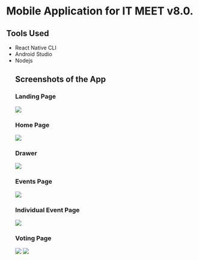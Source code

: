 # Mobile Application for IT MEET v8.0.

## Tools Used
  <ul>
  <li>React Native CLI</li>
  <li>Android Studio </li>
  <li>Nodejs</li>


## Screenshots of the App

### Landing Page
<img src = 'Screenshots/1.jpg'>

### Home Page
<img src = 'Screenshots/2.jpg'>

### Drawer
<img src = 'Screenshots/3.jpg'>

### Events Page
<img src = 'Screenshots/4.png'>

### Individual Event Page
<img src = 'Screenshots/5.jpg'>

### Voting Page
<img src = 'Screenshots/6.jpg'>
<img src = 'Screenshots/7.jpg'>
  
  
